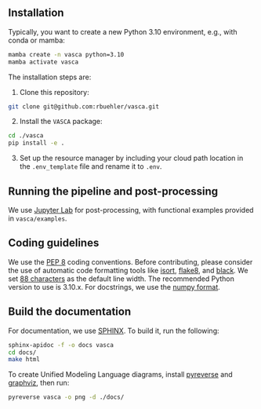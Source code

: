<!-- start installation -->
## Installation

Typically, you want to create a new Python 3.10 environment, e.g., with conda or mamba:

```bash
mamba create -n vasca python=3.10
mamba activate vasca
```

The installation steps are:

1. Clone this repository:

```bash
git clone git@github.com:rbuehler/vasca.git
```

2. Install the `VASCA` package:

```bash
cd ./vasca
pip install -e .
```

3. Set up the resource manager by including your cloud path location in the `.env_template` file and rename it to `.env`.
<!-- end installation -->

## Running the pipeline and post-processing

We use [Jupyter Lab](https://github.com/jupyterlab/jupyterlab) for post-processing, with functional examples provided in `vasca/examples`.

## Coding guidelines

We use the [PEP 8](https://realpython.com/python-pep8/) coding conventions. Before contributing, please consider the use of automatic code formatting tools like [isort](https://github.com/pycqa/isort), [flake8](https://github.com/PyCQA/flake8), and [black](https://black.readthedocs.io/en/stable/#). We set [88 characters](https://black.readthedocs.io/en/stable/the_black_code_style/current_style.html?highlight=88%20#line-length) as the default line width. The recommended Python version to use is 3.10.x. For docstrings, we use the [numpy format](https://sphinxcontrib-napoleon.readthedocs.io/en/latest/example_numpy.html).

## Build the documentation

For documentation, we use [SPHINX](https://www.sphinx-doc.org/en/master/). To build it, run the following:

```bash
sphinx-apidoc -f -o docs vasca
cd docs/
make html
```

To create Unified Modeling Language diagrams, install [pyreverse](https://pylint.pycqa.org/en/latest/pyreverse.html) and [graphviz](https://graphviz.org/), then run:

```bash
pyreverse vasca -o png -d ./docs/
```
